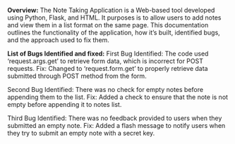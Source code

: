 **Overview:**
The Note Taking Application is a Web-based tool developed using Python, Flask, 
and HTML. It purposes is to allow users to add notes and view them in a list 
format on the same page. This documentation outlines the functionality of the 
application, how it’s built, identified bugs, and the approach used to fix them.

**List of Bugs Identified and fixed:**
First Bug Identified: The code used ‘request.args.get’ to retrieve form data, 
which is incorrect for POST requests. Fix: Changed to ‘request.form.get’ to 
properly retrieve data submitted through POST method from the form.

Second Bug Identified: There was no check for empty notes before appending 
them to the list. Fix: Added a check to ensure that the note is not empty 
before appending it to notes list.

Third Bug Identified: There was no feedback provided to users when they submitted 
an empty note. Fix: Added a flash message to notify users when they try to submit 
an empty note with a secret key.
